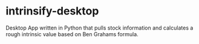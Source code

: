 # intrinsify-desktop
Desktop App written in Python that pulls stock information and calculates a rough intrinsic value based on Ben Grahams formula.
